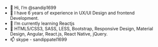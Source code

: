 - 👋 Hi, I’m @sandip1699
- 👀 I have 6 years of experience in UX/UI Design and frontend Development.
- 🌱 I’m currently learning Reactjs
- 💞️ HTML5/CSS3, SASS, LESS, Bootstrap, Responsive Design, Material Design, Angular, React.js, React Native, jQuery.
- 📫 skype - sandippatel1699

<!---
sandip1699/sandip1699 is a ✨ special ✨ repository because its `README.md` (this file) appears on your GitHub profile.
You can click the Preview link to take a look at your changes.
--->

